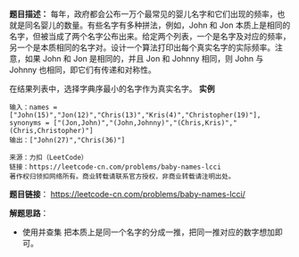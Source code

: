 **题目描述：**
每年，政府都会公布一万个最常见的婴儿名字和它们出现的频率，也就是同名婴儿的数量。有些名字有多种拼法，例如，John 和 Jon 本质上是相同的名字，但被当成了两个名字公布出来。给定两个列表，一个是名字及对应的频率，另一个是本质相同的名字对。设计一个算法打印出每个真实名字的实际频率。注意，如果 John 和 Jon 是相同的，并且 Jon 和 Johnny 相同，则 John 与 Johnny 也相同，即它们有传递和对称性。

在结果列表中，选择字典序最小的名字作为真实名字。
**实例**
```
输入：names = ["John(15)","Jon(12)","Chris(13)","Kris(4)","Christopher(19)"], synonyms = ["(Jon,John)","(John,Johnny)","(Chris,Kris)","(Chris,Christopher)"]
输出：["John(27)","Chris(36)"]

来源：力扣（LeetCode）
链接：https://leetcode-cn.com/problems/baby-names-lcci
著作权归领扣网络所有。商业转载请联系官方授权，非商业转载请注明出处。
```

**题目链接**：
https://leetcode-cn.com/problems/baby-names-lcci/

**解题思路**：
* 使用并查集 把本质上是同一个名字的分成一推，把同一推对应的数字想加即可。
